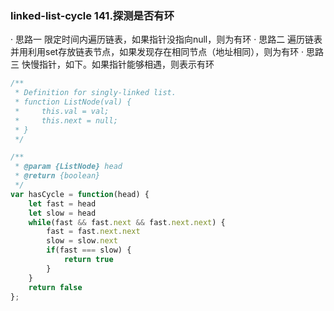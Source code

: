 ### linked-list-cycle 141.探测是否有环

· 思路一 限定时间内遍历链表，如果指针没指向null，则为有环
· 思路二 遍历链表并用利用set存放链表节点，如果发现存在相同节点（地址相同），则为有环
· 思路三 快慢指针，如下。如果指针能够相遇，则表示有环

```js
/**
 * Definition for singly-linked list.
 * function ListNode(val) {
 *     this.val = val;
 *     this.next = null;
 * }
 */

/**
 * @param {ListNode} head
 * @return {boolean}
 */
var hasCycle = function(head) { 
    let fast = head
    let slow = head
    while(fast && fast.next && fast.next.next) {
        fast = fast.next.next
        slow = slow.next
        if(fast === slow) {
            return true
        }
    }
    return false
};
```
